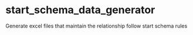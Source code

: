 # start_schema_data_generator
Generate excel files that maintain the relationship follow start schema rules

